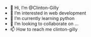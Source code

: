 - 👋 Hi, I’m @Clinton-Gilly
- 👀 I’m interested in web development
- 🌱 I’m currently learning python 
- 💞️ I’m looking to collaborate on ...
- 📫 How to reach me clinton-gilly


<!---
Clinton-Gilly/Clinton-Gilly is a ✨ special ✨ repository because its `README.md` (this file) appears on your GitHub profile.
You can click the Preview link to take a look at your changes.
--->
